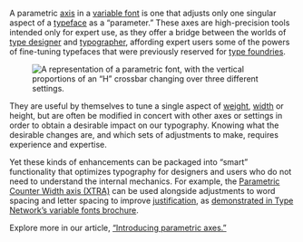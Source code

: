 
A parametric [axis](/glossary/axis_in_variable_fonts) in a [variable font](/glossary/variable_fonts) is one that adjusts only one singular aspect of a [typeface](/glossary/typeface) as a “parameter.” These axes are high-precision tools intended only for expert use, as they offer a bridge between the worlds of [type designer](/glossary/type_designer) and [typographer](/glossary/typographer), affording expert users some of the powers of fine-tuning typefaces that were previously reserved for [type foundries](/glossary/type_foundry).

<figure>

![A representation of a parametric font, with the vertical proportions of an “H” crossbar changing over three different settings.](images/thumbnail.svg)

</figure>

They are useful by themselves to tune a single aspect of [weight](/glossary/weight), [width](/glossary/width) or height, but are often be modified in concert with other axes or settings in order to obtain a desirable impact on our typography. Knowing what the desirable changes are, and which sets of adjustments to make, requires experience and expertise.

Yet these kinds of enhancements can be packaged into “smart” functionality that optimizes typography for designers and users who do not need to understand the internal mechanics. For example, the [Parametric Counter Width axis (XTRA)](/glossary/xtra_axis) can be used alongside adjustments to word spacing and letter spacing to improve [justification](/glossary/alignment_justification), as [demonstrated in Type Network’s variable fonts brochure](https://variablefonts.typenetwork.com/topics/spacing/variations).

Explore more in our article, [“Introducing parametric axes.”](/lesson/introducing_parametric_axes)
